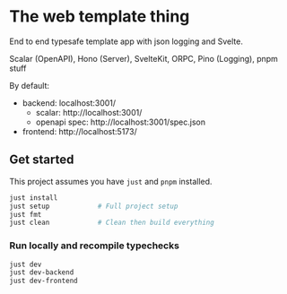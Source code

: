 # The web template thing

End to end typesafe template app with json logging and Svelte.

Scalar (OpenAPI), Hono (Server), SvelteKit, ORPC, Pino (Logging), pnpm stuff

By default:

- backend: localhost:3001/
  - scalar: http://localhost:3001/
  - openapi spec: http://localhost:3001/spec.json
- frontend: http://localhost:5173/

## Get started

This project assumes you have `just` and `pnpm` installed.

```bash
just install
just setup            # Full project setup
just fmt
just clean            # Clean then build everything
```

### Run locally and recompile typechecks

```bash
just dev
just dev-backend
just dev-frontend
```
